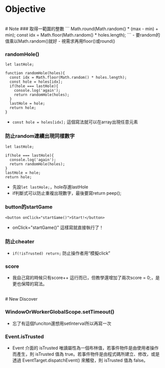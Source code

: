 # Objective



<br>
# Note
### 取得一範圍的整數
```
Math.round(Math.random() * (max - min) + min);
const idx = Math.floor(Math.random() * holes.length);
```   
- 要random的值乘以Math.random()就好
- 視需求再用floor()或round()


### randomHole()
```
let lastHole;

function randomHole(holes){
  const idx = Math.floor(Math.random() * holes.length);
  const hole = holes[idx];
  if(hole === lastHole){
    console.log('again');
    return randomHole(holes);
  }
  lastHole = hole;
  return hole;
}
```
- ```const hole = holes[idx];```  這個寫法就可以在array出現任意元素


### 防止random連續出現同樣數字
```
let lastHole;

if(hole === lastHole){
  console.log('again');
  return randomHole(holes);
}
lastHole = hole;
return hole;
```
- 先設```let lastHole;```，hole存進lastHole
- if判斷式可以防止重複出現數字，最後要寫return peep();



### button的startGame
```
<button onClick="startGame()">Start!</button>
```
- onClick="startGame()" 這樣寫就直接執行了！


### 防止cheater
- ```if(!isTrusted) return;``` 防止操作者用“模擬click”


### score
- 我自己寫的時候只有score++ 這行而已，但教學還增加了兩次score = 0;，是更也保障的寫法。

<br>
# New Discover

### WindowOrWorkerGlobalScope.setTimeout()
- 忘了有這個funciton還想用setInterval所以再寫一次


### Event.isTrusted
- Event 介面的 isTrusted 唯讀屬性為一個布林值，若事件物件是由使用者操作而產生，則 isTrusted 值為 true。若事件物件是由程式碼所建立、修改，或是透過 EventTarget.dispatchEvent() 來觸發，則 isTrusted 值為 false。
